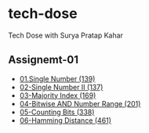 # tech-dose

Tech Dose with Surya Pratap Kahar

## Assignemt-01

- [01.Single Number (139)](<./Assignments-01/01-SingleNumber(136)/>)
- [02-Single Number II (137)](<./Assignment-01/02-SingleNumber-II(137)/>)
- [03-Majority Index (169)](<./Assignment-01/03-MajorityElement(169)/>)
- [04-Bitwise AND Number Range (201)](<./Assignment-01/04-Bitwise AND Number Range(201)/>)
- [05-Counting Bits (338)](<./Assignment-01/05-Counting-Bits(338)/>)
- [06-Hamming Distance (461)](<./Assignment-01/06-HammingDistance(461)/>)
